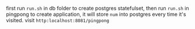first run `run.sh` in db folder to create postgres statefulset,
then run `run.sh` in pingpong to create application, it will store `num` into postgres every time it's visited. visit `http:localhost:8081/pingpong`